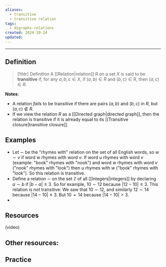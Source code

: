```yaml
---
aliases:
  - transitive
  - transitive relation
tags:
  - digraphs-relations
created: 2024-10-24
updated:
---
```

---
## Definition 

> [!tldr] Definition
> A [[Relation|relation]] $R$ on a set $X$ is said to be **transitive** if, for any $a,b,c \in X$, if $(a,b) \in R$ and $(b,c) \in R$, then $(a,c) \in R$. 

**Notes**: 
* A relation *fails* to be transitive if there are pairs $(a,b)$ and $(b,c)$ in $R$, but $(a,c) \not \in R$. 
* If we view the relation $R$ as a [[Directed graph|directed graph]], then the relation is transitive if it is already equal to its [[Transitive closure|transitive closure]]. 

## Examples

* Let $\sim$ be the "rhymes with" relation on the set of all English words, so $w \sim v$ if word $w$ rhymes with word $v$. If word $u$ rhymes with word $v$ (example: "book" rhymes with "nook")  and word $w$ rhymes with word $v$ ("nook" rhymes with "look") then $u$ rhymes with $w$ ("book" rhymes with "look"). So this relation is transitive. 
* Define a relation $\sim$ on the set $\mathbb{Z}$ of all [[Integers|integers]] by declaring $a \sim b$ if $|b-a| \leq 3$. So for example, $10 \sim 12$ because $|12 - 10| \leq 3$. This relation is *not* transitive: We saw that $10 \sim 12$, and similarly $12 \sim 14$ because $|14-10| \leq 3$. But $10 \not \sim 14$ because $|14 - 10| > 3$. 
* 


## Resources 

(video)

Other resources: 
- 

## Practice 
